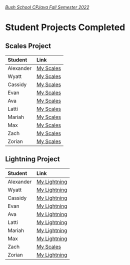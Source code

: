 [_Bush School CPJava Fall Semester 2022_](https://chandrunarayan.github.io/cpjava/)
# Student Projects Completed

## Scales Project

| Student | Link
| :--- | :--- |
| Alexander | [My Scales](https://alexandertburton.github.io/Scales/index.html)
| Wyatt     | [My Scales](https://bush-wyattthelan.github.io/Scales/index.html)
| Cassidy   | [My Scales](https://cassidysnyder.github.io/Scales/index.html)
| Evan      | [My Scales](https://evanz-26.github.io/ScalesProject/index.html)
| Ava       | [My Scales](https://glorifiedmouse.github.io/Scales/index.html)
| Latti     | [My Scales](https://lattit.github.io/Scales-Project/index.html)
| Mariah    | [My Scales](https://mariahmartin.github.io/Scales/index.html)
| Max       | [My Scales](https://maxfleming2023.github.io/Scales/index.html)
| Zach       | [My Scales](https://unknown.github.io/Scales/index.html)
| Zorian    | [My Scales](https://zorianc.github.io/Scales/index.html)

## Lightning Project

| Student | Link
| :--- | :--- |
| Alexander | [My Lightning](https://alexandertburton.github.io/Lightning/index.html)
| Wyatt     | [My Lightning](https://bush-wyattthelan.github.io/Lightning/index.html)
| Cassidy   | [My Lightning](https://cassidysnyder.github.io/Lightning/index.html)
| Evan      | [My Lightning](https://evanz-26.github.io/Lightning-Project/index.html)
| Ava       | [My Lightning](https://glorifiedmouse.github.io/Lightning/index.html)
| Latti     | [My Lightning](https://lattit.github.io/Lightning/index.html)
| Mariah    | [My Lightning](https://mariahmartin.github.io/Lightning/index.html)
| Max       | [My Lightning](https://maxfleming2023.github.io/Lightning/index.html)
| Zach       | [My Scales](https://unknown.github.io/Lightning/index.html)
| Zorian    | [My Lightning](https://zorianc.github.io/Lightning/index.html)





